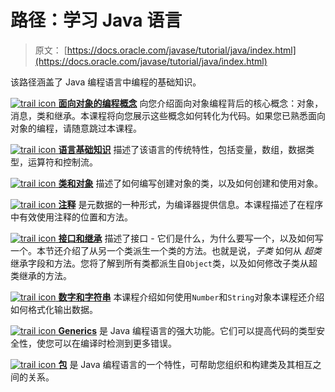 # 路径：学习 Java 语言

> 原文： [https://docs.oracle.com/javase/tutorial/java/index.html](https://docs.oracle.com/javase/tutorial/java/index.html)

该路径涵盖了 Java 编程语言中编程的基础知识。

[![trail icon](img/6701b9a7baaf24d8cc41f70c529f43f8.jpg) **面向对象的编程概念**](concepts/index.html) 向您介绍面向对象编程背后的核心概念：对象，消息，类和继承。本课程将向您展示这些概念如何转化为代码。如果您已熟悉面向对象的编程，请随意跳过本课程。

[![trail icon](img/6701b9a7baaf24d8cc41f70c529f43f8.jpg) **语言基础知识**](nutsandbolts/index.html) 描述了该语言的传统特性，包括变量，数组，数据类型，运算符和控制流。

[![trail icon](img/6701b9a7baaf24d8cc41f70c529f43f8.jpg) **类和对象**](javaOO/index.html) 描述了如何编写创建对象的类，以及如何创建和使用对象。

[![trail icon](img/6701b9a7baaf24d8cc41f70c529f43f8.jpg) **注释**](annotations/index.html) 是元数据的一种形式，为编译器提供信息。本课程描述了在程序中有效使用注释的位置和方法。

[![trail icon](img/6701b9a7baaf24d8cc41f70c529f43f8.jpg) **接口和继承**](IandI/index.html) 描述了接口 - 它们是什么，为什么要写一个，以及如何写一个。本节还介绍了从另一个类派生一个类的方法。也就是说，_子类_ 如何从 _超类_ 继承字段和方法。您将了解到所有类都派生自`Object`类，以及如何修改子类从超类继承的方法。

[![trail icon](img/6701b9a7baaf24d8cc41f70c529f43f8.jpg) **数字和字符串**](data/index.html) 本课程介绍如何使用`Number`和`String`对象本课程还介绍如何格式化输出数据。

[![trail icon](img/6701b9a7baaf24d8cc41f70c529f43f8.jpg) **Generics**](generics/index.html) 是 Java 编程语言的强大功能。它们可以提高代码的类型安全性，使您可以在编译时检测到更多错误。

[![trail icon](img/6701b9a7baaf24d8cc41f70c529f43f8.jpg) **包**](package/index.html) 是 Java 编程语言的一个特性，可帮助您组织和构建类及其相互之间的关系。